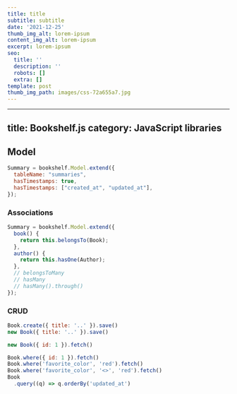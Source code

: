 ```yaml
---
title: title
subtitle: subtitle
date: '2021-12-25'
thumb_img_alt: lorem-ipsum
content_img_alt: lorem-ipsum
excerpt: lorem-ipsum
seo:
  title: ''
  description: ''
  robots: []
  extra: []
template: post
thumb_img_path: images/css-72a655a7.jpg
---
```

---
title: Bookshelf.js
category: JavaScript libraries
---

## Model

```js
Summary = bookshelf.Model.extend({
  tableName: "summaries",
  hasTimestamps: true,
  hasTimestamps: ["created_at", "updated_at"],
});
```

### Associations

```js
Summary = bookshelf.Model.extend({
  book() {
    return this.belongsTo(Book);
  },
  author() {
    return this.hasOne(Author);
  },
  // belongsToMany
  // hasMany
  // hasMany().through()
});
```

### CRUD

```js
Book.create({ title: '..' }).save()
new Book({ title: '..' }).save()

new Book({ id: 1 }).fetch()

Book.where({ id: 1 }).fetch()
Book.where('favorite_color', 'red').fetch()
Book.where('favorite_color', '<>', 'red').fetch()
Book
  .query((q) => q.orderBy('updated_at')
```
